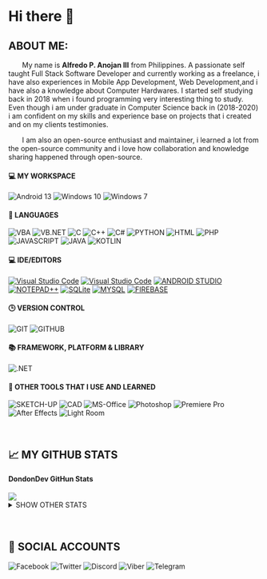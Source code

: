 # Hi there 👋
  
## ABOUT ME:
&nbsp;&nbsp;&nbsp;&nbsp;&nbsp;&nbsp; My name is **Alfredo P. Anojan III** from Philippines. A passionate self taught Full Stack Software Developer and currently working as a freelance, i have also experiences in Mobile App Development, Web Development,and i have also a knowledge about Computer Hardwares. I started self studying back in 2018 when i found programming very interesting thing to study.  Even though i am under graduate in Computer Science back in (2018-2020) i am confident on my skills and experience base on projects that i created and on my clients testimonies.

&nbsp;&nbsp;&nbsp;&nbsp;&nbsp;&nbsp; I am also an open-source enthusiast and maintainer, i learned a lot from the open-source community and i love how collaboration and knowledge sharing happened through open-source.

#### 💻 MY WORKSPACE
![Android 13](https://img.shields.io/badge/Android%2013-505050?style=for-the-badge&logo=android&logoColor=ffffff)
![Windows 10](https://img.shields.io/badge/Windows_10-505050?style=for-the-badge&logo=Windows&logoColor=ffffff)
![Windows 7](https://img.shields.io/badge/Windows_7-505050?style=for-the-badge&logo=Windows&logoColor=ffffff)

#### 📓 LANGUAGES
![VBA](https://img.shields.io/badge/VBA-505050?style=for-the-badge)
![VB.NET](https://img.shields.io/badge/VB.NET-505050?style=for-the-badge)
![C](https://img.shields.io/badge/C-505050?style=for-the-badge&logo=C&logoColor=ffffff)
![C++](https://img.shields.io/badge/C%2B%2B-505050?style=for-the-badge&logo=c%2B%2B&logoColor=ffffff)
![C#](https://img.shields.io/badge/C%23-505050?style=for-the-badge&logo=csharp&logoColor=ffffff)
![PYTHON](https://img.shields.io/badge/PYTHON-505050?style=for-the-badge&logo=python&logoColor=ffffff)
![HTML](https://img.shields.io/badge/HTML-505050?style=for-the-badge)
![PHP](https://img.shields.io/badge/PHP-505050?style=for-the-badge&logo=php&logoColor=ffffff)
![JAVASCRIPT](https://img.shields.io/badge/JAVASCRIPT-505050?style=for-the-badge&logo=javascript&logoColor=ffffff)
![JAVA](https://img.shields.io/badge/JAVA-505050?style=for-the-badge)
![KOTLIN](https://img.shields.io/badge/KOTLIN-505050?style=for-the-badge&logo=kotlin&logoColor=ffffff)

#### 💻 IDE/EDITORS
[![Visual Studio Code](https://img.shields.io/badge/Visual_Studio_Code-505050?style=for-the-badge&logo=visual-studio-code&logoColor=ffffff)](https://code.visualstudio.com/)
[![Visual Studio Code](https://img.shields.io/badge/Visual_Studio-505050?style=for-the-badge&logo=visual-studio&logoColor=ffffff)](https://visualstudio.microsoft.com/)
[![ANDROID STUDIO](https://img.shields.io/badge/ANDROID_STUDIO-505050?style=for-the-badge&logo=android-studio&logoColor=ffffff)](https://developer.android.com/studio?gclid=Cj0KCQiAjbagBhD3ARIsANRrqEswSmsPOtJ7pdkuC6hcdUzZ15fDo6j4jzmbiebAW-kw_9uAwlQTSP0aAkK6EALw_wcB&gclsrc=aw.ds)
[![NOTEPAD++](https://img.shields.io/badge/NOTEPAD%2B%2B-505050?style=for-the-badge&logo=notepad%2B%2B&logoColor=ffffff)](https://notepad-plus-plus.org/downloads/)
[![SQLite](https://img.shields.io/badge/SQLite-505050?style=for-the-badge&logo=sqlite&logoColor=ffffff)](https://www.sqlite.org/index.html)
[![MYSQL](https://img.shields.io/badge/MYSQL-505050?style=for-the-badge&logo=mysql&logoColor=ffffff)](https://www.mysql.com/)
[![FIREBASE](https://img.shields.io/badge/FIREBASE-505050?style=for-the-badge&logo=firebase&logoColor=ffffff)](https://firebase.google.com/)

#### 🕒 VERSION CONTROL
![GIT](https://img.shields.io/badge/GIT-505050?style=for-the-badge&logo=git&logoColor=ffffff)
![GITHUB](https://img.shields.io/badge/GITHUB-505050?style=for-the-badge&logo=github&logoColor=ffffff)

#### :books: FRAMEWORK, PLATFORM & LIBRARY
![.NET](https://img.shields.io/badge/.NET-505050?style=for-the-badge&logo=.net&logoColor=ffffff)

#### 📓 OTHER TOOLS THAT I USE AND LEARNED
![SKETCH-UP](https://img.shields.io/badge/SKETCH--UP-505050?style=for-the-badge)
![CAD](https://img.shields.io/badge/CAD-505050?style=for-the-badge)
![MS-Office](https://img.shields.io/badge/MS--Office-505050?style=for-the-badge&logo=microsoft-office&logoColor=ffffff)
![Photoshop](https://img.shields.io/badge/Photoshop-505050?style=for-the-badge&logo=adobe-photoshop&logoColor=ffffff)
![Premiere Pro](https://img.shields.io/badge/Premiere_Pro-505050?style=for-the-badge&logo=adobe-premiere-pro&logoColor=ffffff)
![After Effects](https://img.shields.io/badge/After_Effects-505050?style=for-the-badge&logo=adobe-after-effects&logoColor=ffffff)
![Light Room](https://img.shields.io/badge/Light_Room-505050?style=for-the-badge&logo=adobe-lightroom&logoColor=ffffff)

<br />

## &#x1f4c8; MY GITHUB STATS
#### DondonDev GitHun Stats
<img src="http://github-profile-summary-cards.vercel.app/api/cards/profile-details?username=DondonDev&theme=apprentice" />
<details>
<summary>SHOW OTHER STATS</summary>

[![trophy](https://github-profile-trophy.vercel.app/?username=DondonDev&theme=gitdimmed)
<img src="http://github-profile-summary-cards.vercel.app/api/cards/repos-per-language?username=DondonDev&theme=apprentice" />
<img src="http://github-profile-summary-cards.vercel.app/api/cards/most-commit-language?username=DondonDev&theme=apprentice" />
<img src="http://github-profile-summary-cards.vercel.app/api/cards/stats?username=DondonDev&theme=apprentice" />
<img src="http://github-profile-summary-cards.vercel.app/api/cards/productive-time?username=DondonDev&theme=apprentice&utcOffset=8" />
<img src="https://github-readme-streak-stats.herokuapp.com?user=DondonDev&theme=highcontrast&background=262626" />
</details>

<br />
<br />

## 🔧 SOCIAL ACCOUNTS
![Facebook](https://img.shields.io/badge/Facebook-505050?style=for-the-badge&logo=facebook&logoColor=ffffff)
![Twitter](https://img.shields.io/badge/Twitter-505050?style=for-the-badge&logo=twitter&logoColor=ffffff)
![Discord](https://img.shields.io/badge/Discord-505050?style=for-the-badge&logo=discord&logoColor=ffffff)
![Viber](https://img.shields.io/badge/Viber-505050?style=for-the-badge&logo=viber&logoColor=ffffff)
![Telegram](https://img.shields.io/badge/Telegram-505050?style=for-the-badge&logo=telegram&logoColor=ffffff)

